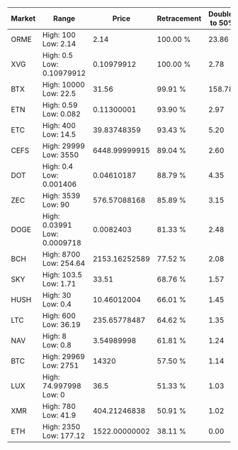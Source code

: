 | Market | Range | Price| Retracement | Doubles to 50% |
| --- | --- | --- | --- | --- |
| ORME | High: 100<br />Low: 2.14 | 2.14 | 100.00 % | 23.86 |
| XVG | High: 0.5<br />Low: 0.10979912 | 0.10979912 | 100.00 % | 2.78 |
| BTX | High: 10000<br />Low: 22.5 | 31.56 | 99.91 % | 158.78 |
| ETN | High: 0.59<br />Low: 0.082 | 0.11300001 | 93.90 % | 2.97 |
| ETC | High: 400<br />Low: 14.5 | 39.83748359 | 93.43 % | 5.20 |
| CEFS | High: 29999<br />Low: 3550 | 6448.99999915 | 89.04 % | 2.60 |
| DOT | High: 0.4<br />Low: 0.001406 | 0.04610187 | 88.79 % | 4.35 |
| ZEC | High: 3539<br />Low: 90 | 576.57088168 | 85.89 % | 3.15 |
| DOGE | High: 0.03991<br />Low: 0.0009718 | 0.0082403 | 81.33 % | 2.48 |
| BCH | High: 8700<br />Low: 254.64 | 2153.16252589 | 77.52 % | 2.08 |
| SKY | High: 103.5<br />Low: 1.71 | 33.51 | 68.76 % | 1.57 |
| HUSH | High: 30<br />Low: 0.4 | 10.46012004 | 66.01 % | 1.45 |
| LTC | High: 600<br />Low: 36.19 | 235.65778487 | 64.62 % | 1.35 |
| NAV | High: 8<br />Low: 0.8 | 3.54989998 | 61.81 % | 1.24 |
| BTC | High: 29969<br />Low: 2751 | 14320 | 57.50 % | 1.14 |
| LUX | High: 74.997998<br />Low: 0 | 36.5 | 51.33 % | 1.03 |
| XMR | High: 780<br />Low: 41.9 | 404.21246838 | 50.91 % | 1.02 |
| ETH | High: 2350<br />Low: 177.12 | 1522.00000002 | 38.11 % | 0.00 |
